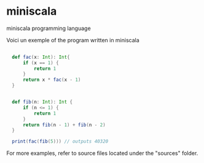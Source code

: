# miniscala
miniscala programming language

Voici un exemple of the program written in miniscala

```Scala
  
  def fac(x: Int): Int{
      if (x == 1) {
          return 1
      }
      return x * fac(x - 1)
  }


  def fib(n: Int): Int {
      if (n <= 1) {
          return 1
      }
      return fib(n - 1) + fib(n - 2)
  }

  print(fac(fib(5))) // outputs 40320
```

For more examples, refer to source files located under the "sources" folder. 

